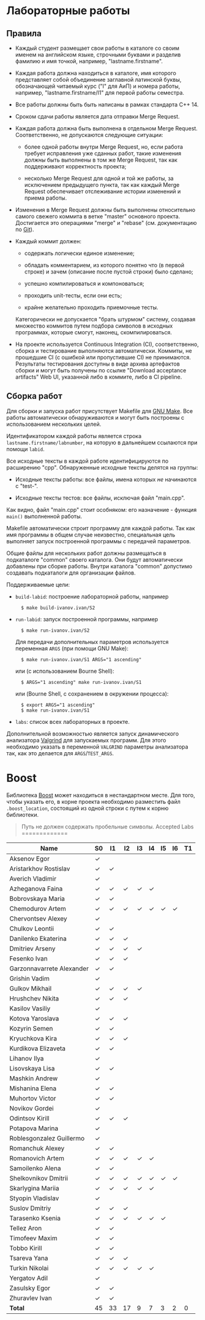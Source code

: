 Лабораторные работы
===================

Правила
-------

* Каждый студент размещает свои работы в каталоге со своим именем на
  английском языке, строчными буквами и разделив фамилию и имя
  точкой, например, "lastname.firstname".

* Каждая работа должна находиться в каталоге, имя которого
  представляет собой объединение заглавной латинской буквы,
  обозначающей читаемый курс ("I" для АиП) и номера работы, например,
  "lastname.firstname/I1" для первой работы семестра.

* Все работы должны быть быть написаны в рамках стандарта C++ 14.

* Сроком сдачи работы является дата отправки Merge Request.

* Каждая работа должна быть выполнена в отдельном Merge
  Request. Соответственно, не допускаются следующие ситуации:

    - более одной работы внутри Merge Request, но, если работа
      требует исправления уже сданных работ, такие изменения *должны*
      быть выполнены в том же Merge Request, так как поддерживают
      корректность проекта;

    - несколько Merge Request для одной и той же работы, за
      исключением предыдущего пункта, так как каждый Merge Request
      обеспечивает отслеживание истории изменений и приема работы.

* Изменения в Merge Request должны быть выполнены относительно самого
  свежего коммита в ветке "master" основного проекта. Достигается это
  операциями "merge" и "rebase" (см. документацию по
  [Git](https://git-scm.com/book)).

* Каждый коммит должен:

    - содержать логически единое изменение;

    - обладать комментарием, из которого понятно что (в первой строке)
      и зачем (описание после пустой строки) было сделано;

    - успешно компилироваться и компоноваться;

    - проходить unit-тесты, если они есть;

    - крайне желательно проходить приемочные тесты.

    Категорически не допускается "брать штурмом" систему, создавая
    множество коммитов путем подбора символов в исходных программах,
    которые смогут, наконец, скомпилироваться.

* На проекте используется Continuous Integration (CI), соответственно,
  сборка и тестирование выполняются автоматически. Коммиты, не
  прошедшие CI (с ошибкой или пропустившие CI) не
  принимаются. Результаты тестирования доступны в виде архива
  артефактов сборки и могут быть получены по ссылке "Download
  acceptance artifacts" Web UI, указанной либо в коммите, либо в CI
  pipeline.

Сборка работ
------------

Для сборки и запуска работ присутствует Makefile для
[GNU Make](https://www.gnu.org/software/make/). Все работы
автоматически обнаруживаются и могут быть построены с использованием
нескольких целей.

Идентификатором каждой работы является строка
`lastname.firstname/labnumber`, на которую в дальнейшем ссылаются при
помощи `labid`.

Все исходные тексты в каждой работе идентифицируются по расширению
"cpp". Обнаруженные исходные тексты делятся на группы:

* Исходные тексты работы: все файлы, имена которых _не_ начинаются с
  "test-".

* Исходные тексты тестов: все файлы, исключая файл "main.cpp".

Как видно, файл "main.cpp" стоит особняком: его назначение - функция
`main()` выполненной работы.

Makefile автоматически строит программу для каждой работы. Так как имя
программы в общем случае неизвестно, специальная цель выполняет запуск
построенной программы с передачей параметров.

Общие файлы для нескольких работ должны размещаться в подкаталоге
"common" своего каталога. Они будут автоматически добавлены при сборке
работы. Внутри каталога "common" допустимо создавать подкаталоги для
организации файлов.

Поддерживаемые цели:

* `build-labid`: построение лабораторной работы, например

        $ make build-ivanov.ivan/S2

* `run-labid`: запуск построенной программы, например

        $ make run-ivanov.ivan/S2

    Для передачи дополнительных параметров используется переменная
    `ARGS` (при помощи GNU Make):

        $ make run-ivanov.ivan/S1 ARGS="1 ascending"

    или (c использованием Bourne Shell):

        $ ARGS="1 ascending" make run-ivanov.ivan/S1

    или (Bourne Shell, с сохранением в окружении процесса):

        $ export ARGS="1 ascending"
        $ make run-ivanov.ivan/S1

* `labs`: список всех лабораторных в проекте.

Дополнительной возможностью является запуск динамического анализатора
[Valgrind](http://valgrind.org) для запускаемых программ. Для этого
необходимо указать в переменной `VALGRIND` параметры анализатора так,
как это делается для `ARGS`/`TEST_ARGS`.

Boost
=====

Библиотека [Boost](http://boost.org) может находиться в нестандартном
месте. Для того, чтобы указать его, в корне проекта необходимо
разместить файл `.boost_location`, состоящий из одной строки с путем к
корню библиотеки.

> Путь не должен содержать пробельные символы.
Accepted Labs
=============

| Name                      | S0 | I1 | I2 | I3 | I4 | I5 | I6 | T1 |
|---------------------------|----|----|----|----|----|----|----|----|
| Aksenov Egor              | ✓  |    |    |    |    |    |    |    |
| Aristarkhov Rostislav     | ✓  | ✓  |    |    |    |    |    |    |
| Averich Vladimir          | ✓  |    |    |    |    |    |    |    |
| Azheganova Faina          | ✓  | ✓  | ✓  | ✓  | ✓  |    |    |    |
| Bobrovskaya Maria         | ✓  | ✓  |    |    |    |    |    |    |
| Chemodurov Artem          | ✓  | ✓  | ✓  | ✓  | ✓  | ✓  | ✓  |    |
| Chervontsev Alexey        | ✓  |    |    |    |    |    |    |    |
| Chulkov Leontii           | ✓  | ✓  |    |    |    |    |    |    |
| Danilenko Ekaterina       | ✓  | ✓  | ✓  |    |    |    |    |    |
| Dmitriev Arseny           | ✓  | ✓  | ✓  | ✓  |    |    |    |    |
| Fesenko Ivan              | ✓  | ✓  | ✓  |    |    |    |    |    |
| Garzonnavarrete Alexander | ✓  | ✓  |    |    |    |    |    |    |
| Grishin Vadim             | ✓  |    |    |    |    |    |    |    |
| Gulkov Mikhail            | ✓  | ✓  | ✓  | ✓  |    |    |    |    |
| Hrushchev Nikita          | ✓  | ✓  | ✓  |    |    |    |    |    |
| Kasilov Vasiliy           | ✓  |    |    |    |    |    |    |    |
| Kotova Yaroslava          | ✓  | ✓  | ✓  |    |    |    |    |    |
| Kozyrin Semen             | ✓  | ✓  |    |    |    |    |    |    |
| Kryuchkova Kira           | ✓  | ✓  | ✓  |    |    |    |    |    |
| Kurdikova Elizaveta       | ✓  | ✓  |    |    |    |    |    |    |
| Lihanov Ilya              | ✓  |    |    |    |    |    |    |    |
| Lisovskaya Lisa           | ✓  | ✓  |    |    |    |    |    |    |
| Mashkin Andrew            | ✓  |    |    |    |    |    |    |    |
| Mishanina Elena           | ✓  | ✓  |    |    |    |    |    |    |
| Muhortov Victor           | ✓  | ✓  |    |    |    |    |    |    |
| Novikov Gordei            | ✓  |    |    |    |    |    |    |    |
| Odintsov Kirill           | ✓  | ✓  | ✓  |    |    |    |    |    |
| Potapova Marina           | ✓  |    |    |    |    |    |    |    |
| Roblesgonzalez Guillermo  | ✓  |    |    |    |    |    |    |    |
| Romanchuk Alexey          | ✓  | ✓  |    |    |    |    |    |    |
| Romanovich Artem          | ✓  | ✓  | ✓  | ✓  | ✓  |    |    |    |
| Samoilenko Alena          | ✓  | ✓  |    |    |    |    |    |    |
| Shelkovnikov Dmitrii      | ✓  | ✓  | ✓  | ✓  | ✓  | ✓  | ✓  |    |
| Skarlygina Mariia         | ✓  | ✓  | ✓  | ✓  | ✓  |    |    |    |
| Styopin Vladislav         | ✓  |    |    |    |    |    |    |    |
| Suslov Dmitriy            | ✓  | ✓  | ✓  |    |    |    |    |    |
| Tarasenko Ksenia          | ✓  | ✓  | ✓  | ✓  | ✓  | ✓  |    |    |
| Tellez Aron               | ✓  | ✓  |    |    |    |    |    |    |
| Timofeev Maxim            | ✓  | ✓  |    |    |    |    |    |    |
| Tobbo Kirill              | ✓  | ✓  |    |    |    |    |    |    |
| Tsareva Yana              | ✓  | ✓  | ✓  |    |    |    |    |    |
| Turkin Nikolai            | ✓  | ✓  | ✓  | ✓  | ✓  |    |    |    |
| Yergatov Adil             | ✓  |    |    |    |    |    |    |    |
| Zasulsky Egor             | ✓  | ✓  |    |    |    |    |    |    |
| Zhuravlev Ivan            | ✓  | ✓  |    |    |    |    |    |    |
| __Total__                 |  45|  33|  17|   9|   7|   3|   2|   0|
